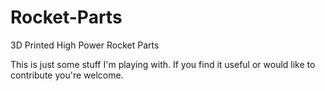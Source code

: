 # Rocket-Parts
3D Printed High Power Rocket Parts

This is just some stuff I'm playing with. If you find it useful or would like to contribute you're welcome.
